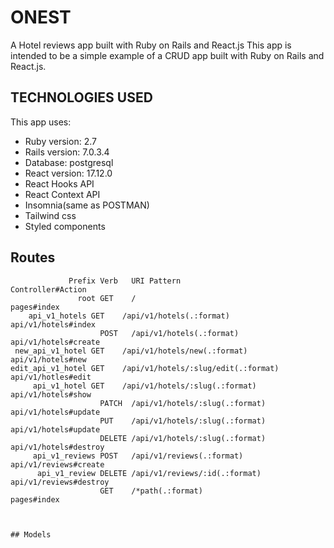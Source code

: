 # ONEST

A Hotel reviews app built with Ruby on Rails and React.js
This app is intended to be a simple example of a CRUD app built with Ruby on Rails and React.js.

## TECHNOLOGIES USED

This app uses:

- Ruby version: 2.7
- Rails version: 7.0.3.4
- Database: postgresql
- React version: 17.12.0
- React Hooks API
- React Context API
- Insomnia(same as POSTMAN)
- Tailwind css
- Styled components


## Routes
````
             Prefix Verb   URI Pattern                           Controller#Action
               root GET    /                                     pages#index
    api_v1_hotels GET    /api/v1/hotels(.:format)            api/v1/hotels#index
                    POST   /api/v1/hotels(.:format)            api/v1/hotels#create
 new_api_v1_hotel GET    /api/v1/hotels/new(.:format)        api/v1/hotels#new
edit_api_v1_hotel GET    /api/v1/hotels/:slug/edit(.:format) api/v1/hotles#edit
     api_v1_hotel GET    /api/v1/hotels/:slug(.:format)      api/v1/hotels#show
                    PATCH  /api/v1/hotels/:slug(.:format)      api/v1/hotels#update
                    PUT    /api/v1/hotels/:slug(.:format)      api/v1/hotels#update
                    DELETE /api/v1/hotels/:slug(.:format)      api/v1/hotels#destroy
     api_v1_reviews POST   /api/v1/reviews(.:format)             api/v1/reviews#create
      api_v1_review DELETE /api/v1/reviews/:id(.:format)         api/v1/reviews#destroy
                    GET    /*path(.:format)                      pages#index
                   
                    
                    
## Models
